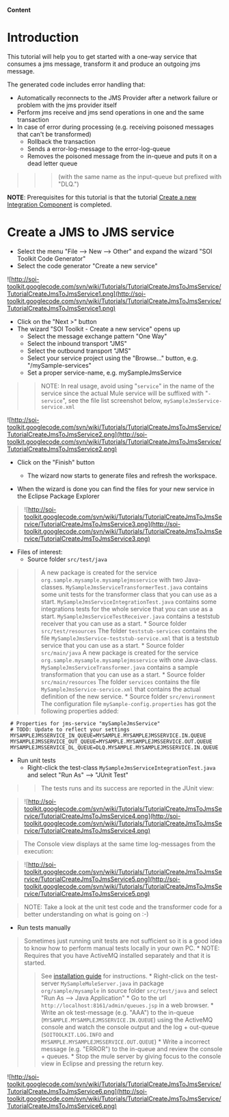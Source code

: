 **Content**


# Introduction #

This tutorial will help you to get started with a one-way service that consumes a jms message, transform it and produce an outgoing jms message.

The generated code includes error handling that:
  * Automatically reconnects to the JMS Provider after a network failure or problem with the jms provider itself
  * Perform jms receive and jms send operations in one and the same transaction
  * In case of error during processing (e.g. receiving poisoned messages that can't be transformed)
    * Rollback the transaction
    * Sends a error-log-message to the error-log-queue
    * Removes the poisoned message from the in-queue and puts it on a dead letter queue
> > > (with the same name as the input-queue but prefixed with "DLQ.")

**NOTE**: Prerequisites for this tutorial is that the tutorial [Create a new Integration Component](TutorialCreateIntegrationComponent.md) is completed.

# Create a JMS to JMS service #

  * Select the menu "File --> New --> Other" and expand the wizard "SOI Toolkit Code Generator"
  * Select the code generator "Create a new service"

![http://soi-toolkit.googlecode.com/svn/wiki/Tutorials/TutorialCreateJmsToJmsService/TutorialCreateJmsToJmsService1.png](http://soi-toolkit.googlecode.com/svn/wiki/Tutorials/TutorialCreateJmsToJmsService/TutorialCreateJmsToJmsService1.png)

  * Click on the "Next >" button
  * The wizard "SOI Toolkit - Create a new service" opens up
    * Select the message exchange pattern "One Way"
    * Select the inbound transport "JMS"
    * Select the outbound transport "JMS"
    * Select your service project using the "Browse..." button, e.g. "/mySample-services"
    * Set a proper service-name, e.g. mySampleJmsService

> > NOTE: In real usage, avoid using "`service`" in the name of the service since the actual Mule service will be suffixed with "`-service`", see the file list screenshot below,  `mySampleJmsService-service.xml`

![http://soi-toolkit.googlecode.com/svn/wiki/Tutorials/TutorialCreateJmsToJmsService/TutorialCreateJmsToJmsService2.png](http://soi-toolkit.googlecode.com/svn/wiki/Tutorials/TutorialCreateJmsToJmsService/TutorialCreateJmsToJmsService2.png)

  * Click on the "Finish" button
    * The wizard now starts to generate files and refresh the workspace.

  * When the wizard is done you can find the files for your new service in the Eclipse Package Explorer


> ![http://soi-toolkit.googlecode.com/svn/wiki/Tutorials/TutorialCreateJmsToJmsService/TutorialCreateJmsToJmsService3.png](http://soi-toolkit.googlecode.com/svn/wiki/Tutorials/TutorialCreateJmsToJmsService/TutorialCreateJmsToJmsService3.png)

  * Files of interest:
    * Source folder `src/test/java`
> > A new package is created for the service `org.sample.mysample.mysamplejmsservice` with two Java-classes.
> > `MySampleJmsServiceTransformerTest.java` contains some unit tests for the transformer class that you can use as a start.
> > `MySampleJmsServiceIntegrationTest.java` contains some integrations tests for the whole service that you can use as a start.
> > `MySampleJmsServiceTestReceiver.java` contains a teststub receiver that you can use as a start.
    * Source folder `src/test/resources`
> > The folder `teststub-services` contains the file `MySampleJmsService-teststub-service.xml` that is a teststub service that you can use as a start.
    * Source folder `src/main/java`
> > A new package is created for the service `org.sample.mysample.mysamplejmsservice` with one Java-class.
> > `MySampleJmsServiceTransformer.java` contains a sample transformation that you can use as a start.
    * Source folder `src/main/resources`
> > The folder `services` contains the file `MySampleJmsService-service.xml` that contains the actual definition of the new service.
    * Source folder `src/environment`
> > The configuration file `mySample-config.properties` has got the following properties added:
```
 # Properties for jms-service "mySampleJmsService"
 # TODO: Update to reflect your settings
 MYSAMPLEJMSSERVICE_IN_QUEUE=MYSAMPLE.MYSAMPLEJMSSERVICE.IN.QUEUE
 MYSAMPLEJMSSERVICE_OUT_QUEUE=MYSAMPLE.MYSAMPLEJMSSERVICE.OUT.QUEUE
 MYSAMPLEJMSSERVICE_DL_QUEUE=DLQ.MYSAMPLE.MYSAMPLEJMSSERVICE.IN.QUEUE
```

  * Run unit tests
    * Right-click the test-class `MySampleJmsServiceIntegrationTest.java` and select "Run As" --> "JUnit Test"
> > The tests runs and its success are reported in the JUnit view:


> ![http://soi-toolkit.googlecode.com/svn/wiki/Tutorials/TutorialCreateJmsToJmsService/TutorialCreateJmsToJmsService4.png](http://soi-toolkit.googlecode.com/svn/wiki/Tutorials/TutorialCreateJmsToJmsService/TutorialCreateJmsToJmsService4.png)

> The Console view displays at the same time log-messages from the execution:

> ![http://soi-toolkit.googlecode.com/svn/wiki/Tutorials/TutorialCreateJmsToJmsService/TutorialCreateJmsToJmsService5.png](http://soi-toolkit.googlecode.com/svn/wiki/Tutorials/TutorialCreateJmsToJmsService/TutorialCreateJmsToJmsService5.png)

> NOTE: Take a look at the unit test code and the transformer code for a better understanding on what is going on :-)

  * Run tests manually
> Sometimes just running unit tests are not sufficient so it is a good idea to know how to perform manual tests locally in your own PC.
    * NOTE: Requires that you have ActiveMQ installed separately and that it is started.
> > See [installation guide](InstallationGuide#Installing_Apache_ActiveMQ.md) for instructions.
    * Right-click on the test-server `MySampleMuleServer.java` in package `org/sample/mysample` in source folder `src/test/java` and select "Run As --> Java Application"
    * Go to the url `http://localhost:8161/admin/queues.jsp` in a web browser.
    * Write an ok test-message (e.g. "AAA") to the in-queue (`MYSAMPLE.MYSAMPLEJMSSERVICE.IN.QUEUE`) using the ActiveMQ console and watch the console output and the log + out-queue (`SOITOOLKIT.LOG.INFO` and `MYSAMPLE.MYSAMPLEJMSSERVICE.OUT.QUEUE`)
    * Write a incorrect message (e.g. "ERROR") to the in-queue and review the console + queues.
    * Stop the mule server by giving focus to the console view in Eclipse and pressing the return key.

![http://soi-toolkit.googlecode.com/svn/wiki/Tutorials/TutorialCreateJmsToJmsService/TutorialCreateJmsToJmsService6.png](http://soi-toolkit.googlecode.com/svn/wiki/Tutorials/TutorialCreateJmsToJmsService/TutorialCreateJmsToJmsService6.png)